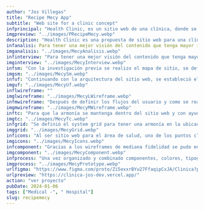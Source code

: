 ```yaml
---
author: "Jos Villegas"
title: "Recipe Mecy App"
subtitle: "Web site for a clinic concept"
infprincipal: "Health Clinic, es un sitio web de una clínica, donde se muestran las siguientes características: acerca de nosotros, especialidades, staff médicos, entre otros."
imgpreview: "../images/PRecipeMecy.webp"
description: "Health Clinic es una propuesta de sitio web para una clínica en la cual se visualiza información detallada sobre los servicios que ofrece y quienes son los especialistas encargados de la atención, también cada especialidad que se brinda e información complementaria sobre la entrevista"
infanalisi: Para tener una mejor visión del contenido que tenga mayor importancia y como este sería mejor distribuido por secciones o páginas, se exploró otras plataformas que ofrescan servicios similar a la propuesta comparando los puntos claves y repetidos entre cada uno de estos:"
imganalisis: "../images/MecyAnalisis.webp"
infinterview: "Para tener una mejor visión del contenido que tenga mayor importancia y como este sería mejor distribuido por secciones o páginas, se exploró otras plataformas que ofrescan servicios similar a la propuesta comparando los puntos claves y repetidos entre cada uno de estos:"
imginterview: "../images/MecyInterview.webp"
infsm: "Con la investigación previa se realizo el mapa de sitio, se definieron las opciones de navegación con mayor relevancia entre las cuales tenemos a: Inicio, Nosotros, Servicios, Especialidades, Staff Médico y Cita Online, contando que en cada una brindara la información más relevante y limpia para una fácil navegación."
imgsm: "../images/MecySm.webp"
infuf: "Continuando con la arquitectura del sitio web, se estableció el flujo de tareas que tendrían que realizar los usuarios, estos pasos identifican y consideran cómo cada tarea esta conectada entre si para facilitar la navegación dentro de la plataforma."
imguf: "../images/MecyUf.webp"
inflwireframe: ""
imglwireframe: "../images/MecyLWireframe.webp"
infmwireframe: "Después de definir los flujos del usuario y como se realizaba la navegación principal se comenzó con el diseño de los primeros wireframes de mediana fidelidad para tener una mejor visión de como se estaba pensando la idea de vistas:"
imgmwireframe: "../images/MecyMWireframe.webp"
inftc: "Para que la armonía se mantenga dentro del sitio web y con ayuda de la investigación de plataformas similares se definieron los colores y la tipografía utilizado dentro de todo el sitio web."
imgtc: "../images/MecyTc.webp"
infgrid: "Se definió el system grid para tener una armonía en la ubicación de información y componentes dentro del sitio web"
imggrid: "../images/MecyGrid.webp"
inficons: "Al ser sitio web para el área de salud, uno de los puntos claves eran los íconos, los cuales tenían que tener una relación a lo que se quería explicar tanto si estos presentaban un título o párrafo acompañado o nínguno de estos"
imgicons: "../images/MecyIcons.webp"
infcomponent: "Gracias a los wireframes de mediana fidelidad se pudo encontrar secciones donde ciertos puntos eran repetitivos y tenían estados por lo tanto se crearon componentes que ayudarán a que el diseño sea más rápido y que su futuro desarrollo sea más factible."
imgcomponent: "../images/MecyComponent.webp"
infprocess: "Una vez organizado y combinado componentes, colores, tipografía, imágenes, etc, se pudo realizar el diseño final de cada página y sección del sitio web."
imgprocess: "../images/MecyPrototype.webp"
urlfigma: "https://www.figma.com/proto/Zi5exxrBYu27FfaqipCxJA/Clinica?page-id=1%3A4&node-id=1-33&viewport=254%2C371%2C0.04&t=pS8eLRgSJmtJx1lO-1&scaling=scale-down&content-scaling=fixed&starting-point-node-id=1%3A33"
urlpreview: "https://clinica-jos-dev.vercel.app/"
action: "ver proyecto"
pubDate: 2024-01-06
tags: ["Medical -", " Hospital"]
slug: recipemecy
---
```

